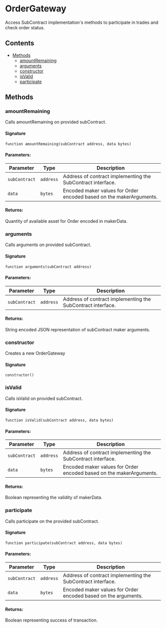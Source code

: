 # OrderGateway

Access SubContract implementation's methods to participate in trades and check order status.

## Contents

-   [Methods](undefined)
    -   [amountRemaining](#amountremaining)
    -   [arguments](#arguments)
    -   [constructor](#constructor)
    -   [isValid](#isvalid)
    -   [participate](#participate)

## Methods

### amountRemaining

Calls amountRemaining on provided subContract.

#### Signature

```solidity
function amountRemaining(subContract address, data bytes)
```

#### Parameters:

| Parameter     | Type      | Description                                                         |
| ------------- | --------- | ------------------------------------------------------------------- |
| `subContract` | `address` | Address of contract implementing the SubContract interface.         |
| `data`        | `bytes`   | Encoded maker values for Order encoded based on the makerArguments. |

#### Returns:

Quantity of available asset for Order encoded in makerData.

### arguments

Calls arguments on provided subContract.

#### Signature

```solidity
function arguments(subContract address)
```

#### Parameters:

| Parameter     | Type      | Description                                                 |
| ------------- | --------- | ----------------------------------------------------------- |
| `subContract` | `address` | Address of contract implementing the SubContract interface. |

#### Returns:

String encoded JSON representation of subContract maker arguments.

### constructor

Creates a new OrderGateway

#### Signature

```solidity
constructor()
```

### isValid

Calls isValid on provided subContract.

#### Signature

```solidity
function isValid(subContract address, data bytes)
```

#### Parameters:

| Parameter     | Type      | Description                                                         |
| ------------- | --------- | ------------------------------------------------------------------- |
| `subContract` | `address` | Address of contract implementing the SubContract interface.         |
| `data`        | `bytes`   | Encoded maker values for Order encoded based on the makerArguments. |

#### Returns:

Boolean representing the validity of makerData.

### participate

Calls participate on the provided subContract.

#### Signature

```solidity
function participate(subContract address, data bytes)
```

#### Parameters:

| Parameter     | Type      | Description                                                    |
| ------------- | --------- | -------------------------------------------------------------- |
| `subContract` | `address` | Address of contract implementing the SubContract interface.    |
| `data`        | `bytes`   | Encoded maker values for Order encoded based on the arguments. |

#### Returns:

Boolean representing success of transaction.
